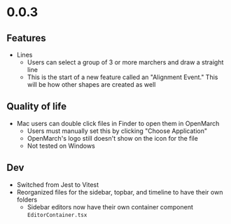 # 0.0.3

## Features

- Lines
  - Users can select a group of 3 or more marchers and draw a straight line
  - This is the start of a new feature called an "Alignment Event." This will be how other shapes are created as well

## Quality of life

- Mac users can double click files in Finder to open them in OpenMarch
  - Users must manually set this by clicking "Choose Application"
  - OpenMarch's logo still doesn't show on the icon for the file
  - Not tested on Windows

## Dev

- Switched from Jest to Vitest
- Reorganized files for the sidebar, topbar, and timeline to have their own folders
  - Sidebar editors now have their own container component `EditorContainer.tsx`
